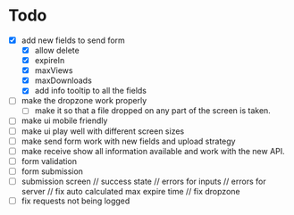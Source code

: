 # Todo

- [x] add new fields to send form
  - [x] allow delete
  - [x] expireIn
  - [x] maxViews
  - [x] maxDownloads
  - [x] add info tooltip to all the fields
- [ ] make the dropzone work properly
  - [ ] make it so that a file dropped on any part of the screen is taken.
- [ ] make ui mobile friendly
- [ ] make ui play well with different screen sizes
- [ ] make send form work with new fields and upload strategy
- [ ] make receive show all information available and work with the new API.
- [ ] form validation
- [ ] form submission
- [ ] submission screen
    // success state
    // errors for inputs
    // errors for server
    // fix auto calculated max expire time
    // fix dropzone
- [ ] fix requests not being logged 